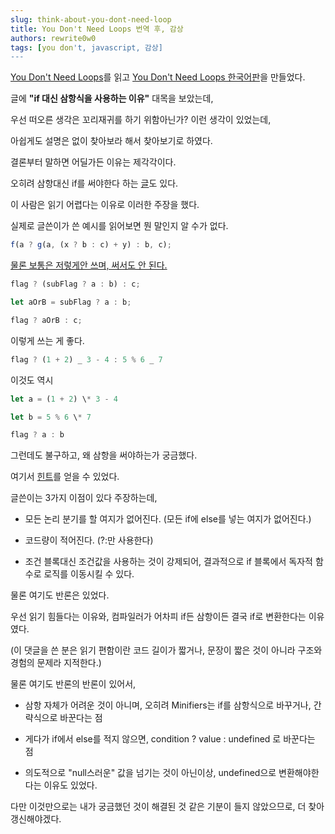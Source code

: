 ```yaml
---
slug: think-about-you-dont-need-loop
title: You Don't Need Loops 번역 후, 감상
authors: rewrite0w0
tags: [you don't, javascript, 감상]
---
```


[You Don't Need Loops](https://github.com/you-dont-need/You-Dont-Need-Loops)를 읽고 [You Don't Need Loops 한국어판](https://github.com/you-dont-need/You-Dont-Need-Loops/blob/master/readme_kr.md)을 만들었다.

글에 **"if 대신 삼항식을 사용하는 이유"** 대목을 보았는데,

우선 떠오른 생각은 꼬리재귀를 하기 위함아닌가? 이런 생각이 있었는데,

아쉽게도 설명은 없이 찾아보라 해서 찾아보기로 하였다.

결론부터 말하면 어딜가든 이유는 제각각이다.

오히려 삼항대신 if를 써야한다 하는 [글](https://qiita.com/raccy/items/0b25b2f106e2a813828b)도 있다.

이 사람은 읽기 어렵다는 이유로 이러한 주장을 했다.

실제로 글쓴이가 쓴 예시를 읽어보면 뭔 말인지 알 수가 없다.

```js
f(a ? g(a, (x ? b : c) + y) : b, c);
```

[물론 보통은 저렇게안 쓰며, 써서도 안 된다.](https://qiita.com/alt_yamamoto/items/25eda376e6b947208996#star1-%E4%B8%89%E9%A0%85%E6%BC%94%E7%AE%97%E5%AD%90%E3%81%AB%E8%A4%87%E9%9B%91%E3%81%AA%E8%A8%98%E8%BF%B0%E3%82%92%E7%B5%84%E3%81%BF%E8%BE%BC%E3%81%BE%E3%81%AA%E3%81%84)

```js
flag ? (subFlag ? a : b) : c;
```

```js
let aOrB = subFlag ? a : b;

flag ? aOrB : c;
```

이렇게 쓰는 게 좋다.

```js
flag ? (1 + 2) _ 3 - 4 : 5 % 6 _ 7
```

이것도 역시

```js
let a = (1 + 2) \* 3 - 4

let b = 5 % 6 \* 7

flag ? a : b
```

그런데도 불구하고, 왜 삼항을 써야하는가 궁금했다.

여기서 [힌트](https://dev.to/vangware/you-dont-need-if-37f1)를 얻을 수 있었다.

글쓴이는 3가지 이점이 있다 주장하는데,

- 모든 논리 분기를 할 여지가 없어진다. (모든 if에 else를 넣는 여지가 없어진다.)

- 코드량이 적어진다. (?:만 사용한다)

- 조건 블록대신 조건값을 사용하는 것이 강제되어, 결과적으로 if 블록에서 독자적 함수로 로직를 이동시킬 수 있다.

물론 여기도 반론은 있었다.

우선 읽기 힘들다는 이유와, 컴파일러가 어차피 if든 삼항이든 결국 if로 변환한다는 이유였다.

(이 댓글을 쓴 분은 읽기 편함이란 코드 길이가 짧거나, 문장이 짧은 것이 아니라 구조와 경험의 문제라 지적한다.)

물론 여기도 반론의 반론이 있어서,

- 삼항 자체가 어려운 것이 아니며, 오히려 Minifiers는 if를 삼항식으로 바꾸거나, 간략식으로 바꾼다는 점

- 게다가 if에서 else를 적지 않으면, condition ? value : undefined 로 바꾼다는 점

- 의도적으로 "null스러운" 값을 넘기는 것이 아닌이상, undefined으로 변환해야한다는 이유도 있었다.

다만 이것만으로는 내가 궁금했던 것이 해결된 것 같은 기분이 들지 않았으므로, 더 찾아 갱신해야겠다.
